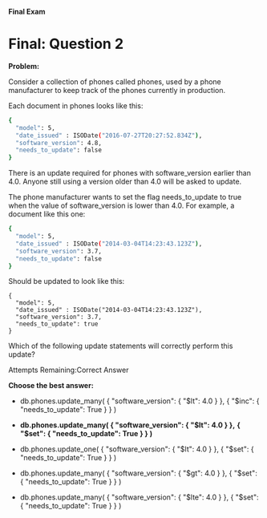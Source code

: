 **Final Exam**

# Final: Question 2
**Problem:**

Consider a collection of phones called phones, used by a phone manufacturer to keep track of the phones currently in production.

Each document in phones looks like this:

```bash
{
  "model": 5,
  "date_issued" : ISODate("2016-07-27T20:27:52.834Z"),
  "software_version": 4.8,
  "needs_to_update": false
}
```
There is an update required for phones with software_version earlier than 4.0. Anyone still using a version older than 4.0 will be asked to update.

The phone manufacturer wants to set the flag needs_to_update to true when the value of software_version is lower than 4.0. For example, a document like this one:

```bash
{
  "model": 5,
  "date_issued" : ISODate("2014-03-04T14:23:43.123Z"),
  "software_version": 3.7,
  "needs_to_update": false
}
```
Should be updated to look like this:

```
{
  "model": 5,
  "date_issued" : ISODate("2014-03-04T14:23:43.123Z"),
  "software_version": 3.7,
  "needs_to_update": true
}
```

Which of the following update statements will correctly perform this update?

Attempts Remaining:Correct Answer

**Choose the best answer:**


- db.phones.update_many( { "software_version": { "$lt": 4.0 } },
                       { "$inc": { "needs_to_update": True } } )

- **db.phones.update_many( { "software_version": { "$lt": 4.0 } },**
                       **{ "$set": { "needs_to_update": True } } )**

- db.phones.update_one( { "software_version": { "$lt": 4.0 } },
                      { "$set": { "needs_to_update": True } } )

- db.phones.update_many( { "software_version": { "$gt": 4.0 } },
                       { "$set": { "needs_to_update": True } } )

- db.phones.update_many( { "software_version": { "$lte": 4.0 } },
                       { "$set": { "needs_to_update": True } } )
